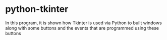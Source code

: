 # python-tkinter
In this program, it is shown how Tkinter is used via Python to built windows along with some buttons and the events that are programmed using these buttons
